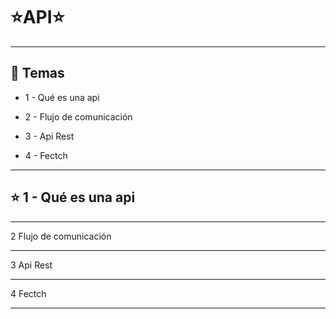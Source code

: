 # :star:API:star:

---

## :book: Temas

- 1 - Qué es una api

- 2 - Flujo de comunicación

- 3 - Api Rest

- 4 - Fectch

---

## :star: 1 - Qué es una api

---

2 Flujo de comunicación

---

3 Api Rest

---

4 Fectch

---

